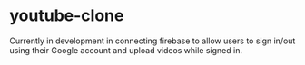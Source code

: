 # youtube-clone
Currently in development in connecting firebase to allow users to sign in/out using their Google account and upload videos while signed in. 
